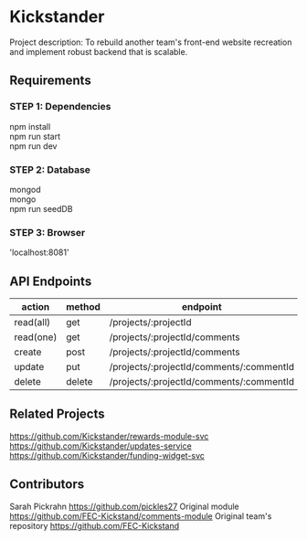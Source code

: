 # Kickstander
Project description: To rebuild another team's front-end website recreation and implement robust backend that is scalable.

## Requirements
### STEP 1: Dependencies
npm install\
npm run start\
npm run dev

### STEP 2: Database
mongod\
mongo\
npm run seedDB

### STEP 3: Browser
'localhost:8081'

## API Endpoints
| action    | method | endpoint                                 |
|-----------|--------|------------------------------------------|
| read(all) | get    | /projects/:projectId                     |
| read(one) | get    | /projects/:projectId/comments            |
| create    | post   | /projects/:projectId/comments            |
| update    | put    | /projects/:projectId/comments/:commentId |
| delete    | delete | /projects/:projectId/comments/:commentId |

## Related Projects
https://github.com/Kickstander/rewards-module-svc
https://github.com/Kickstander/updates-service
https://github.com/Kickstander/funding-widget-svc

## Contributors
Sarah Pickrahn
https://github.com/pickles27
Original module
https://github.com/FEC-Kickstand/comments-module
Original team's repository
https://github.com/FEC-Kickstand
